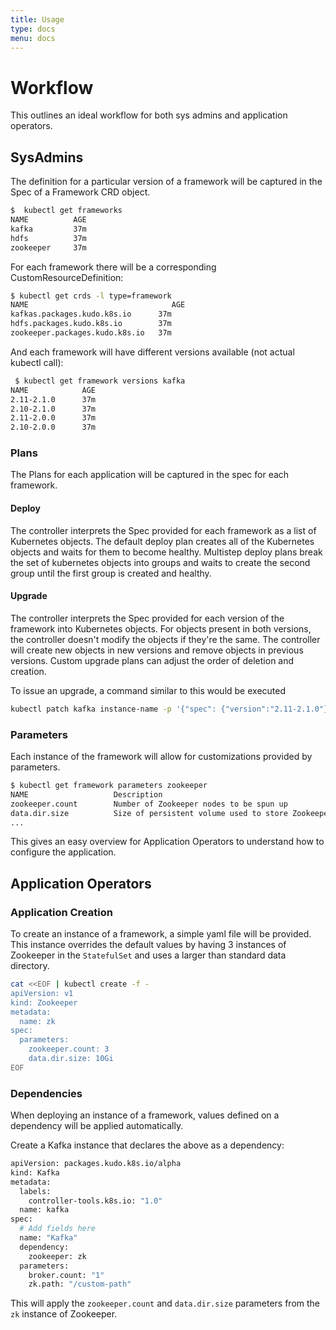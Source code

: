 ```yaml
---
title: Usage
type: docs
menu: docs
---
```


# Workflow

This outlines an ideal workflow for both sys admins and application operators.

## SysAdmins

The definition for a particular version of a framework will be captured in the Spec of a Framework CRD object.

```bash
$  kubectl get frameworks
NAME          AGE
kafka         37m
hdfs          37m
zookeeper     37m
```

For each framework there will be a corresponding CustomResourceDefinition:

```bash
$ kubectl get crds -l type=framework
NAME                                AGE
kafkas.packages.kudo.k8s.io      37m
hdfs.packages.kudo.k8s.io        37m
zookeeper.packages.kudo.k8s.io   37m
```

And each framework will have different versions available (not actual kubectl call):

```bash
 $ kubectl get framework versions kafka
NAME            AGE
2.11-2.1.0      37m
2.10-2.1.0      37m
2.11-2.0.0      37m
2.10-2.0.0      37m
```

### Plans

The Plans for each application will be captured in the spec for each framework.

#### Deploy

The controller interprets the Spec provided for each framework as a list of Kubernetes objects. The default deploy plan creates all of the
Kubernetes objects and waits for them to become healthy. Multistep deploy plans break the set of kubernetes objects into groups and
waits to create the second group until the first group is created and healthy.

#### Upgrade

The controller interprets the Spec provided for each version of the framework into Kubernetes objects. For objects present in both versions,
the controller doesn't modify the objects if they're the same. The controller will create new objects in new versions and remove objects in previous
versions. Custom upgrade plans can adjust the order of deletion and creation.

To issue an upgrade, a command similar to this would be executed

```bash
kubectl patch kafka instance-name -p '{"spec": {"version":"2.11-2.1.0"}}'
```

### Parameters

Each instance of the framework will allow for customizations provided by parameters.

```bash
$ kubectl get framework parameters zookeeper
NAME                   Description
zookeeper.count        Number of Zookeeper nodes to be spun up
data.dir.size          Size of persistent volume used to store Zookeeper data
...
```

This gives an easy overview for Application Operators to understand how to configure the application.

## Application Operators

### Application Creation

To create an instance of a framework, a simple yaml file will be provided. This instance overrides the default
values by having 3 instances of Zookeeper in the `StatefulSet` and uses a larger than standard data directory.

```bash
cat <<EOF | kubectl create -f -
apiVersion: v1
kind: Zookeeper
metadata:
  name: zk
spec:
  parameters:
    zookeeper.count: 3
    data.dir.size: 10Gi
EOF

```

### Dependencies

When deploying an instance of a framework, values defined on a dependency will be applied automatically.

Create a Kafka instance that declares the above as a dependency:

```bash
apiVersion: packages.kudo.k8s.io/alpha
kind: Kafka
metadata:
  labels:
    controller-tools.k8s.io: "1.0"
  name: kafka
spec:
  # Add fields here
  name: "Kafka"
  dependency:
    zookeeper: zk
  parameters:
    broker.count: "1"
    zk.path: "/custom-path"
```

This will apply the `zookeeper.count` and `data.dir.size` parameters from the `zk` instance of Zookeeper.
